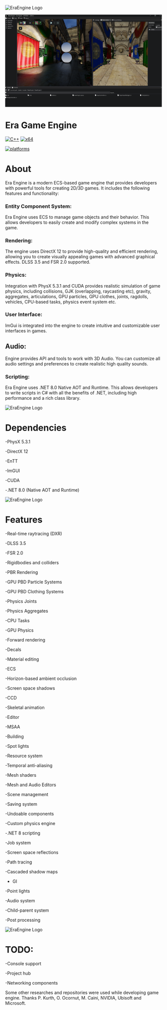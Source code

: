 ![EraEngine Logo](https://github.com/EldarMuradov/EraGameEngine/blob/02d7801170a48c62c13e82ff4261d3a94ee91df3/DLSS_ON.png)

![EraEngine Logo](https://github.com/EldarMuradov/EldarMuradov/blob/99a6272b7b5f123c8f20b7c39f773714f79810cd/MESH_EDITOR.png)

# Era Game Engine

[![C++](https://img.shields.io/badge/language-C%2B%2B-%23f34b7d.svg?style=plastic)](https://en.wikipedia.org/wiki/C%2B%2B) 
[![x64](https://img.shields.io/badge/arch-x64-red.svg?style=plastic)](https://en.wikipedia.org/wiki/X64) 

<a href="https://github.com/EldarMuradov/EraEngine"><img alt="platforms" src="https://img.shields.io/badge/platforms-Windows-blue?style=flat-square"/></a>

# About

Era Engine is a modern ECS-based game engine that provides developers with powerful tools for creating 2D/3D games. It includes the following features and functionality:

### Entity Component System:
Era Engine uses ECS to manage game objects and their behavior. This allows developers to easily create and modify complex systems in the game.

### Rendering: 
The engine uses DirectX 12 to provide high-quality and efficient rendering, allowing you to create visually appealing games with advanced graphical effects. DLSS 3.5 and FSR 2.0 supported.

### Physics: 
Integration with PhysX 5.3.1 and CUDA provides realistic simulation of game physics, including collisions, GJK (overlapping, raycasting etc), gravity, aggregates, articulations, GPU particles, GPU clothes, joints, ragdolls, vehicles, CPU-based tasks, physics event system etc.

### User Interface: 
ImGui is integrated into the engine to create intuitive and customizable user interfaces in games. 

## Audio:
Engine provides API and tools to work with 3D Audio. You can customize all audio settings and preferences to create realistic high quality sounds. 

### Scripting: 
Era Engine uses .NET 8.0 Native AOT and Runtime. This allows developers to write scripts in C# with all the benefits of .NET, including high performance and a rich class library.

![EraEngine Logo](https://github.com/EldarMuradov/EraGameEngine/blob/ea2b31115dbb7467764a7cccf4714b33589a31da/EngineSC4.png)

# Dependencies

-PhysX 5.3.1

-DirectX 12

-EnTT

-ImGUI

-CUDA

-.NET 8.0 (Native AOT and Runtime)

![EraEngine Logo](https://github.com/EldarMuradov/EraGameEngine/blob/ea2b31115dbb7467764a7cccf4714b33589a31da/EngineSC3.png)

# Features

-Real-time raytracing (DXR)

-DLSS 3.5

-FSR 2.0

-Rigidbodies and colliders

-PBR Rendering 

-GPU PBD Particle Systems

-GPU PBD Clothing Systems

-Physics Joints

-Physics Aggregates

-CPU Tasks

-GPU Physics

-Forward rendering

-Decals

-Material editing

-ECS

-Horizon-based ambient occlusion

-Screen space shadows

-CCD

-Skeletal animation

-Editor

-MSAA

-Building

-Spot lights

-Resource system

-Temporal anti-aliasing

-Mesh shaders

-Mesh and Audio Editors

-Scene management

-Saving system

-Undoable components

-Custom physics engine

-.NET 8 scripting

-Job system

-Screen space reflections

-Path tracing

-Cascaded shadow maps

- GI

-Point lights

-Audio system

-Child-parent system

-Post processing

![EraEngine Logo](https://github.com/EldarMuradov/EraGameEngine/blob/02d7801170a48c62c13e82ff4261d3a94ee91df3/NORMALS.png)

# TODO:

-Console support

-Project hub

-Networking components


Some other researches and repositories were used while developing game engine. Thanks P. Kurth, O. Ocornut, M. Caini, NVIDIA, Ubisoft and Microsoft.
